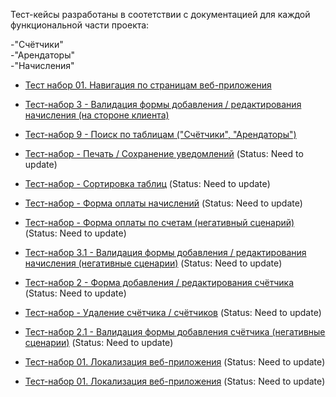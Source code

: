 Тест-кейсы разработаны в соотетствии с документацией для каждой функциональной части проекта:

-"Счётчики"<br>
-"Арендаторы"<br>
-"Начисления"<br>

- <a href="https://docs.google.com/spreadsheets/d/1hib8LpEAOr4gmSsq7upmK-Vmk9yh3P2U/edit#gid=2141974348">Тест набор 01. Навигация по страницам веб-приложения</a>
- <a href="https://docs.google.com/spreadsheets/d/18YvM_9vN4_9WKWnhH33cviSRvOWiqNyU/edit?usp=drive_link&ouid=102064553302234595178&rtpof=true&sd=true">Тест-набор 3 - Валидация формы добавления / редактирования начисления (на стороне клиента)</a>
- <a href="https://docs.google.com/spreadsheets/d/12TBQ_BeQrFaZ1ThKMQtYh-vdeCOrqJkT/edit?usp=drive_link&ouid=102064553302234595178&rtpof=true&sd=true">Тест-набор 9 - Поиск по таблицам ("Счётчики", "Арендаторы")</a>


  
- <a href="https://docs.google.com/spreadsheets/d/1YozX_Q-zIPp_7kDe05VwsElQ--0xujVJ/edit?usp=drive_link&ouid=102064553302234595178&rtpof=true&sd=true">Тест-набор - Печать / Сохранение уведомлений</a> (Status: Need to update)

  
- <a href="https://docs.google.com/spreadsheets/d/1VImL_uyHGENAJAlxgjA6kVCOoAUc1ytI/edit?usp=drive_link&ouid=102064553302234595178&rtpof=true&sd=true">Тест-набор - Сортировка таблиц</a> (Status: Need to update)
- <a href="https://docs.google.com/spreadsheets/d/16Uto5alxLT8w_nVVsxXvTeNlMijRo3nb/edit?usp=drive_link&ouid=102064553302234595178&rtpof=true&sd=true">Тест-набор - Форма оплаты начислений</a> (Status: Need to update)
- <a href="https://docs.google.com/spreadsheets/d/18YvM_9vN4_9WKWnhH33cviSRvOWiqNyU/edit?usp=drive_link&ouid=102064553302234595178&rtpof=true&sd=true">Тест-набор - Форма оплаты по счетам (негативный сценарий)</a> (Status: Need to update)

- <a href="https://docs.google.com/spreadsheets/d/1yvCiLcfRLj4Sys1hFC1-4eIQ1g246kjD/edit?usp=drive_link&ouid=102064553302234595178&rtpof=true&sd=true">Тест-набор 3.1 - Валидация формы добавления / редактирования начисления (негативные сценарии)</a> (Status: Need to update)
- <a href="https://docs.google.com/spreadsheets/d/1WfyMXtksw3sy-CsqSHqcZWn7Xev-dbp9/edit?usp=drive_link&ouid=102064553302234595178&rtpof=true&sd=true">Тест-набор 2 - Форма добавления / редактирования счётчика</a> (Status: Need to update)
- <a href="https://docs.google.com/spreadsheets/d/1rjx8D9PeeiFfpELSHPYLlzACDZtYCvgh/edit?usp=drive_link&ouid=102064553302234595178&rtpof=true&sd=true">Тест-набор - Удаление счётчика / счётчиков</a> (Status: Need to update)
- <a href="https://docs.google.com/spreadsheets/d/1OH6sNuRtzEpMs-NCfWax8m8eW3ZZKA7a/edit?usp=drive_link&ouid=102064553302234595178&rtpof=true&sd=true">Тест-набор 2.1 - Валидация формы добавления счётчика (негативные сценарии)</a> (Status: Need to update)
- <a href="https://docs.google.com/spreadsheets/d/1IskjfYLFB9irm7DQh56hXVEEdkaTb4OK/edit?usp=drive_link&ouid=102064553302234595178&rtpof=true&sd=true">Тест-набор 01. Локализация веб-приложения</a> (Status: Need to update)
- <a href="https://docs.google.com/spreadsheets/d/1IskjfYLFB9irm7DQh56hXVEEdkaTb4OK/edit?usp=drive_link&ouid=102064553302234595178&rtpof=true&sd=true">Тест-набор 01. Локализация веб-приложения</a> (Status: Need to update)


